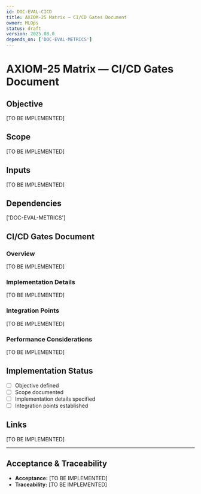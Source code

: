 ```yaml
---
id: DOC-EVAL-CICD
title: AXIOM-25 Matrix — CI/CD Gates Document
owner: MLOps
status: draft
version: 2025.08.0
depends_on: ['DOC-EVAL-METRICS']
---
```


# AXIOM-25 Matrix — CI/CD Gates Document

## Objective
[TO BE IMPLEMENTED]

## Scope
[TO BE IMPLEMENTED]

## Inputs
[TO BE IMPLEMENTED]

## Dependencies
['DOC-EVAL-METRICS']

## CI/CD Gates Document

### Overview
[TO BE IMPLEMENTED]

### Implementation Details
[TO BE IMPLEMENTED]

### Integration Points
[TO BE IMPLEMENTED]

### Performance Considerations
[TO BE IMPLEMENTED]

## Implementation Status
- [ ] Objective defined
- [ ] Scope documented
- [ ] Implementation details specified
- [ ] Integration points established

## Links
[TO BE IMPLEMENTED]

---

## Acceptance & Traceability
- **Acceptance:** [TO BE IMPLEMENTED]
- **Traceability:** [TO BE IMPLEMENTED]
